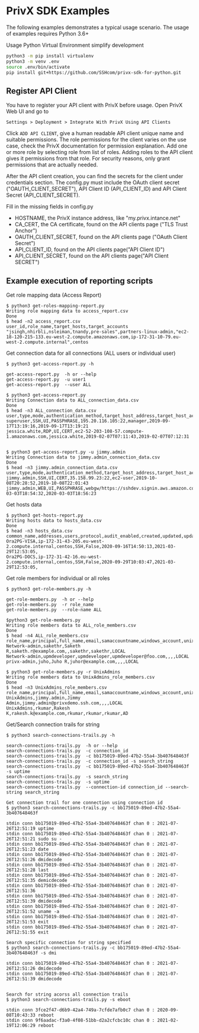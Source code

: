# PrivX SDK Examples

The following examples demonstrates a typical usage scenario. The usage of examples requires Python 3.6+ 

Usage Python Virtual Environment simplify development 

```bash
python3 -m pip install virtualenv
python3 -m venv .env
source .env/bin/activate
pip install git+https://github.com/SSHcom/privx-sdk-for-python.git
```

## Register API Client

You have to register your API client with PrivX before usage. Open PrivX Web UI and go to

```
Settings > Deployment > Integrate With PrivX Using API Clients
```

Click `ADD API CLIENT`, give a human readable API client unique name and suitable permissions. The role permissions for the client varies on the use case, check the PrivX documentation for permission explanation.
Add one or more role by selecting role from list of roles. Adding roles to the API client gives it permissions from that role. For security reasons, only grant permissions that are actually needed.

After the API client creation, you can find the secrets for the client
under credentials section. The config.py must include the OAuth client 
secret ("OAUTH_CLIENT_SECRET"), API Client ID (API_CLIENT_ID) and 
API Client Secret (API_CLIENT_SECRET).

Fill in the missing fields in config.py
* HOSTNAME, the PrivX instance address, like "my.privx.intance.net"
* CA_CERT, the CA certificate, found on the API clients page ("TLS Trust Anchor")
* OAUTH_CLIENT_SECRET, found on the API clients page ("OAuth Client Secret")
* API_CLIENT_ID, found on the API clients page("API Client ID")
* API_CLIENT_SECRET, found on the API clients page("API Client SECRET")


## Example execution of reporting scripts

Get role mapping data (Access Report)
```
$ python3 get-roles-mapping-report.py
Writing role mapping data to access_report.csv
Done
$ head -n2 access_report.csv
user_id,role_name,target_hosts,target_accounts
"jsingh,nhirbli,nsleiman,tnandy,pre-sales",partners-linux-admin,"ec2-18-120-215-133.eu-west-2.compute.amazonaws.com,ip-172-31-10-79.eu-west-2.compute.internal",centos
```

Get connection data for all connections (ALL users or individual user)
```
$ python3 get-access-report.py -h

get-access-report.py  -h or --help
get-access-report.py  -u user1
get-access-report.py  --user ALL

$ python3 get-access-report.py
Writing Connection data to ALL_connection_data.csv
Done
$ head -n3 ALL_connection_data.csv
user,type,mode,authentication_method,target_host_address,target_host_account,connected,disconnected
superuser,SSH,UI,PASSPHRASE,195.20.116.105:22,manager,2019-09-17T13:19:16,2019-09-17T13:19:21
jessica.white,RDP,UI,CERT,ec2-52-203-108-57.compute-1.amazonaws.com,jessica.white,2019-02-07T07:11:43,2019-02-07T07:12:31


$ python3 get-access-report.py -u jimmy.admin
Writing Connection data to jimmy.admin_connection_data.csv
Done
$ head -n3 jimmy.admin_connection_data.csv
user,type,mode,authentication_method,target_host_address,target_host_account,connected,disconnected
jimmy.admin,SSH,UI,CERT,35.158.99.23:22,ec2-user,2019-10-08T20:28:52,2019-10-08T22:01:43
jimmy.admin,WEB,UI,PASSPHRASE,webgw/https://sshdev.signin.aws.amazon.com/console,test.user,2020-03-03T18:54:32,2020-03-03T18:56:23
```

Get hosts data
```
$ python3 get-hosts-report.py
Writing hosts data to hosts_data.csv
Done
$ head -n3 hosts_data.csv
common_name,addresses,users,protocol,audit_enabled,created,updated,updated_by
Ora2PG-VISA,ip-172-31-43-205.eu-west-2.compute.internal,centos,SSH,False,2020-09-16T14:50:13,2021-03-29T12:53:05,
Ora2PG-DOCS,ip-172-31-42-16.eu-west-2.compute.internal,centos,SSH,False,2020-09-29T10:03:47,2021-03-29T12:53:05,
```

Get role members for individual or all roles  
```
$ python3 get-role-members.py -h

get-role-members.py  -h or --help
get-role-members.py  -r role_name
get-role-members.py  --role-name ALL

$python3 get-role-members.py
Writing role members data to ALL_role_members.csv
Done
$ head -n4 ALL_role_members.csv
role_name,principal,full_name,email,samaccountname,windows_account,unix_account,source_type
Network-admin,sakethr,Saketh R,saketh.r@example.com,,sakethr,sakethr,LOCAL
Network-admin,upmdeveloper,upmdeveloper,upmdeveloper@foo.com,,,,LOCAL
privx-admin,juho,Juho R,juhor@example.com,,,,LOCAL

$ python3 get-role-members.py -r UnixAdmins
Writing role members data to UnixAdmins_role_members.csv
Done
$ head -n3 UnixAdmins_role_members.csv
role_name,principal,full_name,email,samaccountname,windows_account,unix_account,source_type
UnixAdmins,jimmy.admin,Jimmy Admin,jimmy.admin@privxdemo.ssh.com,,,,LOCAL
UnixAdmins,rkumar,Rakesh K,rakesh.k@example.com,rkumar,rkumar,rkumar,AD
```

Get/Search connection trails for string
```
$ python3 search-connections-trails.py -h

search-connections-trails.py  -h or --help
search-connections-trails.py  -c connection_id
search-connections-trails.py  -c bb175019-89ed-47b2-55a4-3b407648463f
search-connections-trails.py  -c connection_id -s search_string
search-connections-trails.py  -c bb175019-89ed-47b2-55a4-3b407648463f -s uptime
search-connections-trails.py  -s search_string
search-connections-trails.py  -s uptime
search-connections-trails.py  --connection-id connection_id --search-string search_string

Get connection trail for one connection using connection id
$ python3 search-connections-trails.py -c bb175019-89ed-47b2-55a4-3b407648463f

stdin conn bb175019-89ed-47b2-55a4-3b407648463f chan 0 : 2021-07-26T12:51:19 uptime
stdin conn bb175019-89ed-47b2-55a4-3b407648463f chan 0 : 2021-07-26T12:51:21 sudo su -
stdin conn bb175019-89ed-47b2-55a4-3b407648463f chan 0 : 2021-07-26T12:51:23 date
stdin conn bb175019-89ed-47b2-55a4-3b407648463f chan 0 : 2021-07-26T12:51:26 dmidecode
stdin conn bb175019-89ed-47b2-55a4-3b407648463f chan 0 : 2021-07-26T12:51:28 last
stdin conn bb175019-89ed-47b2-55a4-3b407648463f chan 0 : 2021-07-26T12:51:35 demicdecode
stdin conn bb175019-89ed-47b2-55a4-3b407648463f chan 0 : 2021-07-26T12:51:36
stdin conn bb175019-89ed-47b2-55a4-3b407648463f chan 0 : 2021-07-26T12:51:39 dmidecode
stdin conn bb175019-89ed-47b2-55a4-3b407648463f chan 0 : 2021-07-26T12:51:52 uname -a
stdin conn bb175019-89ed-47b2-55a4-3b407648463f chan 0 : 2021-07-26T12:51:53 exit
stdin conn bb175019-89ed-47b2-55a4-3b407648463f chan 0 : 2021-07-26T12:51:55 exit

Search specific connection for string specified
$ python3 search-connections-trails.py -c bb175019-89ed-47b2-55a4-3b407648463f -s dmi

stdin conn bb175019-89ed-47b2-55a4-3b407648463f chan 0 : 2021-07-26T12:51:26 dmidecode
stdin conn bb175019-89ed-47b2-55a4-3b407648463f chan 0 : 2021-07-26T12:51:39 dmidecode


Search for string acorss all connection trails
$ python3 search-connections-trails.py -s eboot

stdin conn 3fce2f47-d6b9-42a4-749a-7cfde7afb0c7 chan 0 : 2020-09-08T10:43:33 reboot
stdin conn 9f6aadac-f3a0-4f08-51bb-d2a2cfcbc10c chan 0 : 2021-02-19T12:06:29 reboot
```
